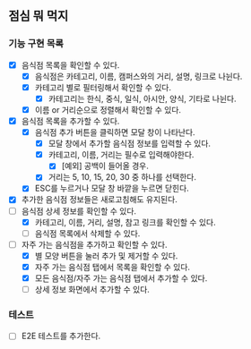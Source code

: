## 점심 뭐 먹지

### 기능 구현 목록

- [x] 음식점 목록을 확인할 수 있다.
  - [x] 음식점은 카테고리, 이름, 캠퍼스와의 거리, 설명, 링크로 나뉜다.
  - [x] 카테고리 별로 필터링해서 확인할 수 있다.
    - [x] 카테고리는 한식, 중식, 일식, 아시안, 양식, 기타로 나뉜다.
  - [x] 이름 or 거리순으로 정렬해서 확인할 수 있다.
- [x] 음식점 목록을 추가할 수 있다.
  - [x] 음식점 추가 버튼을 클릭하면 모달 창이 나타난다.
    - [x] 모달 창에서 추가할 음식점 정보를 입력할 수 있다.
    - [x] 카테고리, 이름, 거리는 필수로 입력해야한다.
      - [x] [예외] 공백이 들어올 경우.
    - [x] 거리는 5, 10, 15, 20, 30 중 하나를 선택한다.
  - [x] ESC를 누르거나 모달 창 바깥을 누르면 닫힌다.
- [x] 추가한 음식점 정보들은 새로고침해도 유지된다.
- [ ] 음식점 상세 정보를 확인할 수 있다.
  - [x] 카테고리, 이름, 거리, 설명, 참고 링크를 확인할 수 있다.
  - [ ] 음식점 목록에서 삭제할 수 있다.
- [ ] 자주 가는 음식점을 추가하고 확인할 수 있다.
  - [x] 별 모양 버튼을 눌러 추가 및 제거할 수 있다.
  - [x] 자주 가는 음식점 탭에서 목록을 확인할 수 있다.
  - [x] 모든 음식점/자주 가는 음식점 탭에서 추가할 수 있다.
  - [ ] 상세 정보 화면에서 추가할 수 있다.

### 테스트

- [ ] E2E 테스트를 추가한다.
